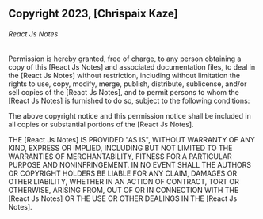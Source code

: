 ## Copyright 2023, [Chrispaix Kaze]

###### React Js Notes

Permission is hereby granted, free of charge, to any person obtaining a copy of this [React Js Notes] and associated documentation files, to deal in the [React Js Notes] without restriction, including without limitation the rights to use, copy, modify, merge, publish, distribute, sublicense, and/or sell copies of the [React Js Notes], and to permit persons to whom the [React Js Notes] is furnished to do so, subject to the following conditions:

The above copyright notice and this permission notice shall be included in all copies or substantial portions of the [React Js Notes].

THE [React Js Notes] IS PROVIDED "AS IS", WITHOUT WARRANTY OF ANY KIND, EXPRESS OR IMPLIED, INCLUDING BUT NOT LIMITED TO THE WARRANTIES OF MERCHANTABILITY, FITNESS FOR A PARTICULAR PURPOSE AND NONINFRINGEMENT. IN NO EVENT SHALL THE AUTHORS OR COPYRIGHT HOLDERS BE LIABLE FOR ANY CLAIM, DAMAGES OR OTHER LIABILITY, WHETHER IN AN ACTION OF CONTRACT, TORT OR OTHERWISE, ARISING FROM, OUT OF OR IN CONNECTION WITH THE [React Js Notes] OR THE USE OR OTHER DEALINGS IN THE [React Js Notes].
